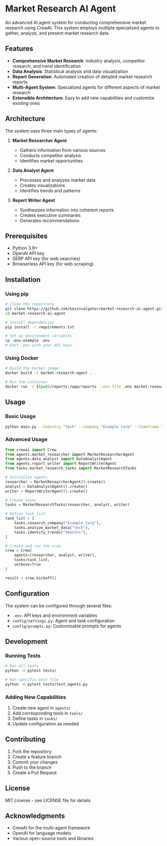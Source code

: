 # Market Research AI Agent

An advanced AI agent system for conducting comprehensive market research using CrewAI. This system employs multiple specialized agents to gather, analyze, and present market research data.

## Features

- **Comprehensive Market Research**: Industry analysis, competitor research, and trend identification
- **Data Analysis**: Statistical analysis and data visualization
- **Report Generation**: Automated creation of detailed market research reports
- **Multi-Agent System**: Specialized agents for different aspects of market research
- **Extensible Architecture**: Easy to add new capabilities and customize existing ones

## Architecture

The system uses three main types of agents:

1. **Market Researcher Agent**
   - Gathers information from various sources
   - Conducts competitor analysis
   - Identifies market opportunities

2. **Data Analyst Agent**
   - Processes and analyzes market data
   - Creates visualizations
   - Identifies trends and patterns

3. **Report Writer Agent**
   - Synthesizes information into coherent reports
   - Creates executive summaries
   - Generates recommendations

## Prerequisites

- Python 3.9+
- OpenAI API key
- SERP API key (for web searches)
- Browserless API key (for web scraping)

## Installation

### Using pip

```bash
# Clone the repository
git clone https://github.com/kevinsalgatar/market-research-ai-agent.git
cd market-research-ai-agent

# Install dependencies
pip install -r requirements.txt

# Set up environment variables
cp .env.example .env
# Edit .env with your API keys
```

### Using Docker

```bash
# Build the Docker image
docker build -t market-research-agent .

# Run the container
docker run -v $(pwd)/reports:/app/reports --env-file .env market-research-agent
```

## Usage

### Basic Usage

```bash
python main.py --industry "tech" --company "Example Corp" --timeframe "3months"
```

### Advanced Usage

```python
from crewai import Crew
from agents.market_researcher import MarketResearcherAgent
from agents.data_analyst import DataAnalystAgent
from agents.report_writer import ReportWriterAgent
from tasks.market_research_tasks import MarketResearchTasks

# Initialize agents
researcher = MarketResearcherAgent().create()
analyst = DataAnalystAgent().create()
writer = ReportWriterAgent().create()

# Create tasks
tasks = MarketResearchTasks(researcher, analyst, writer)

# Define task list
task_list = [
    tasks.research_company("Example Corp"),
    tasks.analyze_market_data("tech"),
    tasks.identify_trends("3months"),
]

# Create and run the crew
crew = Crew(
    agents=[researcher, analyst, writer],
    tasks=task_list,
    verbose=True
)

result = crew.kickoff()
```

## Configuration

The system can be configured through several files:

- `.env`: API keys and environment variables
- `config/settings.py`: Agent and task configuration
- `config/prompts.py`: Customizable prompts for agents

## Development

### Running Tests

```bash
# Run all tests
python -m pytest tests/

# Run specific test file
python -m pytest tests/test_agents.py
```

### Adding New Capabilities

1. Create new agent in `agents/`
2. Add corresponding tools in `tools/`
3. Define tasks in `tasks/`
4. Update configuration as needed

## Contributing

1. Fork the repository
2. Create a feature branch
3. Commit your changes
4. Push to the branch
5. Create a Pull Request

## License

MIT License - see LICENSE file for details

## Acknowledgments

- CrewAI for the multi-agent framework
- OpenAI for language models
- Various open-source tools and libraries
